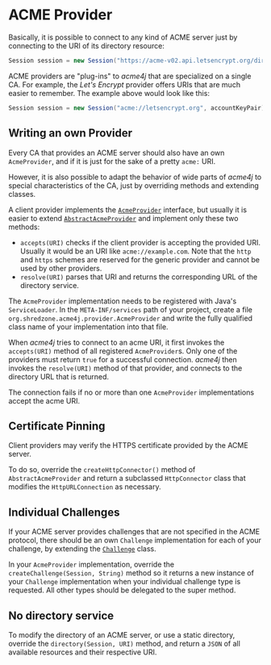 # ACME Provider

Basically, it is possible to connect to any kind of ACME server just by connecting to the URI of its directory resource:

```java
Session session = new Session("https://acme-v02.api.letsencrypt.org/directory", accountKeyPair);
```

ACME providers are "plug-ins" to _acme4j_ that are specialized on a single CA. For example, the _Let's Encrypt_ provider offers URIs that are much easier to remember. The example above would look like this:

```java
Session session = new Session("acme://letsencrypt.org", accountKeyPair);
```

## Writing an own Provider

Every CA that provides an ACME server should also have an own `AcmeProvider`, and if it is just for the sake of a pretty `acme:` URI.

However, it is also possible to adapt the behavior of wide parts of _acme4j_ to special characteristics of the CA, just by overriding methods and extending classes.

A client provider implements the [`AcmeProvider`](./apidocs/org/shredzone/acme4j/provider/AcmeProvider.html) interface, but usually it is easier to extend [`AbstractAcmeProvider`](./apidocs/org/shredzone/acme4j/provider/AbstractAcmeProvider.html) and implement only these two methods:

* `accepts(URI)` checks if the client provider is accepting the provided URI. Usually it would be an URI like `acme://example.com`. Note that the `http` and `https` schemes are reserved for the generic provider and cannot be used by other providers.
* `resolve(URI)` parses that URI and returns the corresponding URL of the directory service.

The `AcmeProvider` implementation needs to be registered with Java's `ServiceLoader`. In the `META-INF/services` path of your project, create a file `org.shredzone.acme4j.provider.AcmeProvider` and write the fully qualified class name of your implementation into that file.

When _acme4j_ tries to connect to an acme URI, it first invokes the `accepts(URI)` method of all registered `AcmeProvider`s. Only one of the providers must return `true` for a successful connection. _acme4j_ then invokes the `resolve(URI)` method of that provider, and connects to the directory URL that is returned.

The connection fails if no or more than one `AcmeProvider` implementations accept the acme URI.

## Certificate Pinning

Client providers may verify the HTTPS certificate provided by the ACME server.

To do so, override the `createHttpConnector()` method of `AbstractAcmeProvider` and return a subclassed `HttpConnector` class that modifies the `HttpURLConnection` as necessary.

## Individual Challenges

If your ACME server provides challenges that are not specified in the ACME protocol, there should be an own `Challenge` implementation for each of your challenge, by extending the [`Challenge`](./apidocs/org/shredzone/acme4j/challenge/Challenge.html) class.

In your `AcmeProvider` implementation, override the `createChallenge(Session, String)` method so it returns a new instance of your `Challenge` implementation when your individual challenge type is requested. All other types should be delegated to the super method.

## No directory service

To modify the directory of an ACME server, or use a static directory, override the `directory(Session, URI)` method, and return a `JSON` of all available resources and their respective URI.
